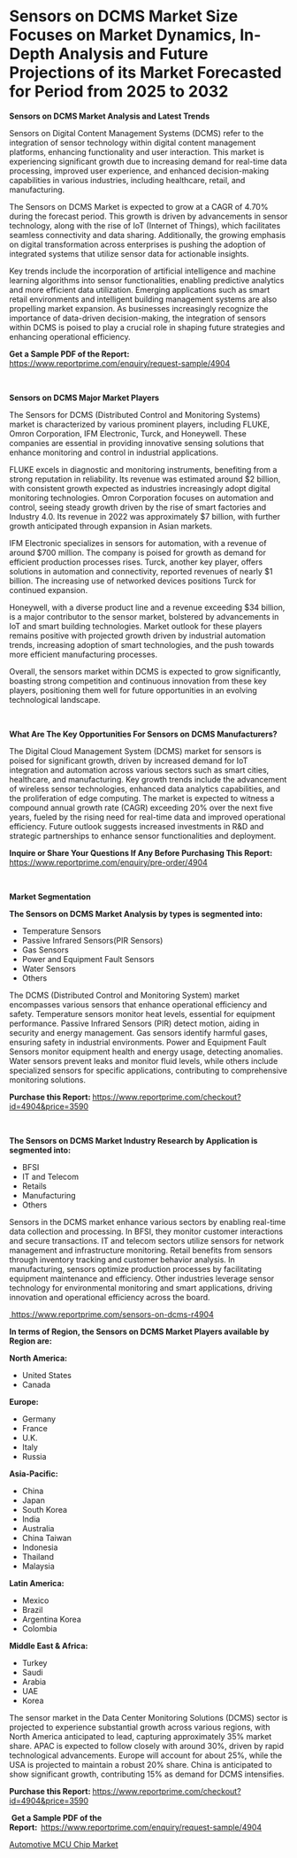 <p><h1>Sensors on DCMS Market Size Focuses on Market Dynamics, In-Depth Analysis and Future Projections of its Market Forecasted for Period from 2025 to 2032</h1></p><p><strong>Sensors on DCMS Market Analysis and Latest Trends</strong></p>
<p><p>Sensors on Digital Content Management Systems (DCMS) refer to the integration of sensor technology within digital content management platforms, enhancing functionality and user interaction. This market is experiencing significant growth due to increasing demand for real-time data processing, improved user experience, and enhanced decision-making capabilities in various industries, including healthcare, retail, and manufacturing.</p><p>The Sensors on DCMS Market is expected to grow at a CAGR of 4.70% during the forecast period. This growth is driven by advancements in sensor technology, along with the rise of IoT (Internet of Things), which facilitates seamless connectivity and data sharing. Additionally, the growing emphasis on digital transformation across enterprises is pushing the adoption of integrated systems that utilize sensor data for actionable insights.</p><p>Key trends include the incorporation of artificial intelligence and machine learning algorithms into sensor functionalities, enabling predictive analytics and more efficient data utilization. Emerging applications such as smart retail environments and intelligent building management systems are also propelling market expansion. As businesses increasingly recognize the importance of data-driven decision-making, the integration of sensors within DCMS is poised to play a crucial role in shaping future strategies and enhancing operational efficiency.</p></p>
<p><strong>Get a Sample PDF of the Report:&nbsp;</strong> <a href="https://www.reportprime.com/enquiry/request-sample/4904?utm_campaign=3510&utm_medium=2&utm_source=Github&utm_content=ia&utm_term=19032025&utm_id=sensors-on-dcms">https://www.reportprime.com/enquiry/request-sample/4904</a></p>
<p>&nbsp;</p>
<p><strong>Sensors on DCMS Major Market Players</strong></p>
<p><p>The Sensors for DCMS (Distributed Control and Monitoring Systems) market is characterized by various prominent players, including FLUKE, Omron Corporation, IFM Electronic, Turck, and Honeywell. These companies are essential in providing innovative sensing solutions that enhance monitoring and control in industrial applications.</p><p>FLUKE excels in diagnostic and monitoring instruments, benefiting from a strong reputation in reliability. Its revenue was estimated around $2 billion, with consistent growth expected as industries increasingly adopt digital monitoring technologies. Omron Corporation focuses on automation and control, seeing steady growth driven by the rise of smart factories and Industry 4.0. Its revenue in 2022 was approximately $7 billion, with further growth anticipated through expansion in Asian markets.</p><p>IFM Electronic specializes in sensors for automation, with a revenue of around $700 million. The company is poised for growth as demand for efficient production processes rises. Turck, another key player, offers solutions in automation and connectivity, reported revenues of nearly $1 billion. The increasing use of networked devices positions Turck for continued expansion.</p><p>Honeywell, with a diverse product line and a revenue exceeding $34 billion, is a major contributor to the sensor market, bolstered by advancements in IoT and smart building technologies. Market outlook for these players remains positive with projected growth driven by industrial automation trends, increasing adoption of smart technologies, and the push towards more efficient manufacturing processes.</p><p>Overall, the sensors market within DCMS is expected to grow significantly, boasting strong competition and continuous innovation from these key players, positioning them well for future opportunities in an evolving technological landscape.</p></p>
<p>&nbsp;</p>
<p><strong>What Are The Key Opportunities For Sensors on DCMS Manufacturers?</strong></p>
<p><p>The Digital Cloud Management System (DCMS) market for sensors is poised for significant growth, driven by increased demand for IoT integration and automation across various sectors such as smart cities, healthcare, and manufacturing. Key growth trends include the advancement of wireless sensor technologies, enhanced data analytics capabilities, and the proliferation of edge computing. The market is expected to witness a compound annual growth rate (CAGR) exceeding 20% over the next five years, fueled by the rising need for real-time data and improved operational efficiency. Future outlook suggests increased investments in R&D and strategic partnerships to enhance sensor functionalities and deployment.</p></p>
<p><strong>Inquire or Share Your Questions If Any Before Purchasing This Report:</strong> <a href="https://www.reportprime.com/enquiry/pre-order/4904?utm_campaign=3510&utm_medium=2&utm_source=Github&utm_content=ia&utm_term=19032025&utm_id=sensors-on-dcms">https://www.reportprime.com/enquiry/pre-order/4904</a></p>
<p>&nbsp;</p>
<p><strong>Market Segmentation</strong></p>
<p><strong>The Sensors on DCMS Market Analysis by types is segmented into:</strong></p>
<p><ul><li>Temperature Sensors</li><li>Passive Infrared Sensors(PIR Sensors)</li><li>Gas Sensors</li><li>Power and Equipment Fault Sensors</li><li>Water Sensors</li><li>Others</li></ul></p>
<p><p>The DCMS (Distributed Control and Monitoring System) market encompasses various sensors that enhance operational efficiency and safety. Temperature sensors monitor heat levels, essential for equipment performance. Passive Infrared Sensors (PIR) detect motion, aiding in security and energy management. Gas sensors identify harmful gases, ensuring safety in industrial environments. Power and Equipment Fault Sensors monitor equipment health and energy usage, detecting anomalies. Water sensors prevent leaks and monitor fluid levels, while others include specialized sensors for specific applications, contributing to comprehensive monitoring solutions.</p></p>
<p><strong>Purchase this Report:&nbsp;</strong><a href="https://www.reportprime.com/checkout?id=4904&price=3590&utm_campaign=3510&utm_medium=2&utm_source=Github&utm_content=ia&utm_term=19032025&utm_id=sensors-on-dcms">https://www.reportprime.com/checkout?id=4904&price=3590</a></p>
<p>&nbsp;</p>
<p><strong>The Sensors on DCMS Market Industry Research by Application is segmented into:</strong></p>
<p><ul><li>BFSI</li><li>IT and Telecom</li><li>Retails</li><li>Manufacturing</li><li>Others</li></ul></p>
<p><p>Sensors in the DCMS market enhance various sectors by enabling real-time data collection and processing. In BFSI, they monitor customer interactions and secure transactions. IT and telecom sectors utilize sensors for network management and infrastructure monitoring. Retail benefits from sensors through inventory tracking and customer behavior analysis. In manufacturing, sensors optimize production processes by facilitating equipment maintenance and efficiency. Other industries leverage sensor technology for environmental monitoring and smart applications, driving innovation and operational efficiency across the board.</p></p>
<p><a href="https://www.reportprime.com/sensors-on-dcms-r4904?utm_campaign=3510&utm_medium=2&utm_source=Github&utm_content=ia&utm_term=19032025&utm_id=sensors-on-dcms">&nbsp;https://www.reportprime.com/sensors-on-dcms-r4904</a></p>
<p><strong>In terms of Region, the Sensors on DCMS Market Players available by Region are:</strong></p>
<p>
    <p> <strong> North America: </strong>
        <ul>
            <li>United States</li>
            <li>Canada</li>
        </ul>
        </p> 
    <p> <strong> Europe: </strong>
        <ul>
            <li>Germany</li>
            <li>France</li>
            <li>U.K.</li>
            <li>Italy</li>
            <li>Russia</li>
        </ul>
        </p> 
    <p> <strong> Asia-Pacific: </strong>
        <ul>
            <li>China</li>
            <li>Japan</li>
            <li>South Korea</li>
            <li>India</li>
            <li>Australia</li>
            <li>China Taiwan</li>
            <li>Indonesia</li>
            <li>Thailand</li>
            <li>Malaysia</li>
        </ul>
        </p> 
    <p> <strong> Latin America: </strong>
        <ul>
            <li>Mexico</li>
            <li>Brazil</li>
            <li>Argentina Korea</li>
            <li>Colombia</li>
        </ul>
        </p> 
    <p> <strong> Middle East & Africa: </strong>
        <ul>
            <li>Turkey</li>
            <li>Saudi</li>
            <li>Arabia</li>
            <li>UAE</li>
            <li>Korea</li>
        </ul>
    </p>
    </p>
<p><p>The sensor market in the Data Center Monitoring Solutions (DCMS) sector is projected to experience substantial growth across various regions, with North America anticipated to lead, capturing approximately 35% market share. APAC is expected to follow closely with around 30%, driven by rapid technological advancements. Europe will account for about 25%, while the USA is projected to maintain a robust 20% share. China is anticipated to show significant growth, contributing 15% as demand for DCMS intensifies.</p></p>
<p><strong>Purchase this Report: </strong><a href="https://www.reportprime.com/checkout?id=4904&price=3590&utm_campaign=3510&utm_medium=2&utm_source=Github&utm_content=ia&utm_term=19032025&utm_id=sensors-on-dcms">https://www.reportprime.com/checkout?id=4904&price=3590</a></p>
<p>&nbsp;<strong>Get a Sample PDF of the Report:&nbsp;&nbsp;</strong><a href="https://www.reportprime.com/enquiry/request-sample/4904?utm_campaign=3510&utm_medium=2&utm_source=Github&utm_content=ia&utm_term=19032025&utm_id=sensors-on-dcms">https://www.reportprime.com/enquiry/request-sample/4904</a></p>
<p><strong></strong></p>
<p><p><a href="https://github.com/kolffmaris58/Market-Research-Report-List-1/blob/main/automotive-mcu-chip-market.md?utm_campaign=3510&utm_medium=2&utm_source=Github&utm_content=ia&utm_term=19032025&utm_id=sensors-on-dcms">Automotive MCU Chip Market</a></p></p>